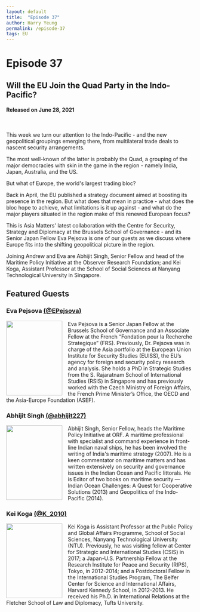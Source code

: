 ```yaml
---
layout: default
title:  "Episode 37"
author: Harry Yeung
permalink: /episode-37
tags: EU
---
```


<head>
  <meta name="twitter:card" content="summary" />
  <meta name="twitter:site" content="@AsiaMattersPod" />
  <meta name="twitter:title" content="Episode 37 | Will the EU Join the Quad Party in the Indo-Pacific?" />
  <meta name="twitter:description" content="This week we turn our attention to the Indo-Pacific -  and the new geopolitical groupings emerging there, from multilateral trade deals to nascent security arrangements. The most well-known of the latter is probably the Quad, a grouping of the major democracies with skin in the game in the region -  namely India, Japan, Australia, and the US." />
  <meta name="twitter:image" content="https://user-images.githubusercontent.com/67763587/97117453-1b73b880-16c1-11eb-8dfb-30e8781bf66c.png" />

  <title>Episode 37 | Will the EU Join the Quad Party in the Indo-Pacific?</title>

  <meta name="description"
  content="This week we turn our attention to the Indo-Pacific -  and the new geopolitical groupings emerging there, from multilateral trade deals to nascent security arrangements. The most well-known of the latter is probably the Quad, a grouping of the major democracies with skin in the game in the region -  namely India, Japan, Australia, and the US.  ">
</head>

# Episode 37
## Will the EU Join the Quad Party in the Indo-Pacific?
#### Released on June 28, 2021

<div id="buzzsprout-player-8770520"></div>
<script src="https://www.buzzsprout.com/699187/8770520-will-the-eu-join-the-quad-party-in-the-indo-pacific.js?container_id=buzzsprout-player-8770520&player=small" type="text/javascript" charset="utf-8"></script>
<br>

This week we turn our attention to the Indo-Pacific - and the new geopolitical groupings emerging there, from multilateral trade deals to nascent security arrangements.

The most well-known of the latter is probably the Quad, a grouping of the major democracies with skin in the game in the region -  namely India, Japan, Australia, and the US.  

But what of Europe, the world's largest trading bloc?

Back in April, the EU published a strategy document aimed at boosting its presence in the region. But what does that mean in practice - what does the bloc hope to achieve, what limitations is it up against - and what do the major players situated in the region make of this renewed European focus?

This is Asia Matters' latest collaboration with the Centre for Security, Strategy and Diplomacy at the Brussels School of Governance - and its Senior Japan Fellow Eva Pejsova is one of our guests as we discuss where Europe fits into the shifting geopolitical picture in the region.

Joining Andrew and Eva are Abhijit Singh, Senior Fellow and head of the Maritime Policy Initiative at the Observer Research Foundation; and Kei Koga, Assistant Professor at the School of Social Sciences at Nanyang Technological University in Singapore.

## Featured Guests

### Eva Pejsova [(@EPejsova)](https://twitter.com/epejsova)

<img src="https://user-images.githubusercontent.com/67763587/123591671-27100580-d7a1-11eb-89ec-05636d9253d0.png"
  style="width:150px;height:200px;margin-right:15px;"
  align="left" />
  <p>Eva Pejsova is a Senior Japan Fellow at the Brussels School of Governance and an Associate Fellow at the French “Fondation pour la Recherche Strategique” (FRS). Previously, Dr. Pejsova was in charge of the Asia portfolio at the European Union Institute for Security Studies (EUISS), the EU’s agency for foreign and security policy research and analysis. She holds a PhD in Strategic Studies from the S. Rajaratnam School of International Studies (RSIS) in Singapore and has previously worked with the Czech Ministry of Foreign Affairs, the French Prime Minister’s Office, the OECD and the Asia-Europe Foundation (ASEF).</p>

### Abhijit Singh [(@abhijit227)](https://twitter.com/abhijit227)

<img src="https://user-images.githubusercontent.com/67763587/123592029-9128aa80-d7a1-11eb-9cac-f246c57d800f.png"
  style="width:150px;height:200px;margin-right:15px;"
  align="left" />
  <p>Abhijit Singh, Senior Fellow, heads the Maritime Policy Initiative at ORF. A maritime professional with specialist and command experience in front-line Indian naval ships, he has been involved the writing of India's maritime strategy (2007). He is a keen commentator on maritime matters and has written extensively on security and governance issues in the Indian Ocean and Pacific littorals.  He is Editor of two books on maritime security — Indian Ocean Challenges: A Quest for Cooperative Solutions (2013) and Geopolitics of the Indo-Pacific (2014).</p>

### Kei Koga [(@K_2010)](https://twitter.com/k__2010)

<img src="https://user-images.githubusercontent.com/67763587/123592679-63903100-d7a2-11eb-8b4f-51ece15fddc8.png"
  style="width:150px;height:200px;margin-right:15px;"
  align="left" />
  <p>Kei Koga is Assistant Professor at the Public Policy and Global Affairs Programme, School of Social Sciences, Nanyang Technological University (NTU). Previously, he was visiting fellow at Center for Strategic and International Studies (CSIS) in 2017; a Japan-U.S. Partnership Fellow at the Research Institute for Peace and Security (RIPS), Tokyo, in 2012-2014; and a Postdoctoral Fellow in the International Studies Program, The Belfer Center for Science and International Affairs, Harvard Kennedy School, in 2012-2013. He received his Ph.D. in International Relations at the Fletcher School of Law and Diplomacy, Tufts University.</p>
